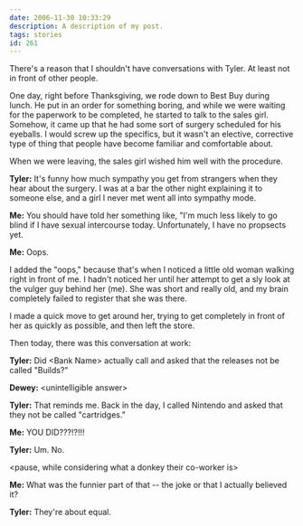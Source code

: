 ```yaml
---
date: 2006-11-30 10:33:29
description: A description of my post.
tags: stories
id: 261
---
```

There's a reason that I shouldn't have conversations with Tyler.  At least not in front of other people.

One day, right before Thanksgiving, we rode down to Best Buy during lunch.  He put in an order for something boring, and while we were waiting for the paperwork to be completed, he started to talk to the sales girl.  Somehow, it came up that he had some sort of surgery scheduled for his eyeballs.  I would screw up the specifics, but it wasn't an elective, corrective type of thing that people have become familiar and comfortable about.
<!--more-->
When we were leaving, the sales girl wished him well with the procedure.

<b>Tyler:</b>  It's funny how much sympathy you get from strangers when they hear about the surgery.  I was at a bar the other night explaining it to someone else, and a girl I never met went all into sympathy mode.

<b>Me:</b>  You should have told her something like, "I'm much less likely to go blind if I have sexual intercourse today.  Unfortunately, I have no propsects yet.  

<b>Me:</b>  Oops.
  
I added the "oops," because that's when I noticed a little old woman walking right in front of me.  I hadn't noticed her until her attempt to get a sly look at the vulger guy behind her (me).  She was short and really old, and my brain completely failed to register that she was there.

I made a quick move to get around her, trying to get completely in front of her as quickly as possible, and then left the store.

Then today, there was this conversation at work:

<b>Tyler:</b>  Did &lt;Bank Name&gt; actually call and asked that the releases not be called "Builds?"

<b>Dewey:</b>  &lt;unintelligible answer&gt;

<b>Tyler:</b>  That reminds me.  Back in the day, I called Nintendo and asked that they not be called "cartridges."

<b>Me:</b>  YOU DID???!?!!!

<b>Tyler:</b>  Um.  No.

<pause, while considering what a donkey their co-worker is>

<b>Me:</b>  What was the funnier part of that -- the joke or that I actually believed it?

<b>Tyler:</b>  They're about equal.